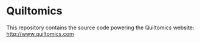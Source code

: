 # Quiltomics
This repository contains the source code powering the Quiltomics website: http://www.quiltomics.com
